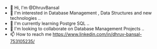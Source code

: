 
 * :wave: Hi, I'm @DhruvBansal
 * :eyes: I'm interested in Database Management , Data Structures and new technologies ..
 * :seedling: I'm currently learning Postgre SQL ..
 * :revolving_hearts: I'm looking to collaborate on Database Management Projects ..
 * :mailbox: How to reach me https://www.linkedin.com/in/dhruv-bansal-753105235/
 
